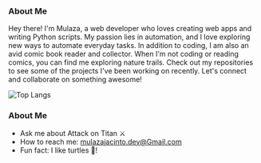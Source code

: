 
### About Me

Hey there! I'm Mulaza, a web developer who loves creating web apps and writing Python scripts. My passion lies in automation, and I love exploring new ways to automate everyday tasks. In addition to coding, I am also an avid comic book reader and collector. When I'm not coding or reading comics, you can find me exploring nature trails. Check out my repositories to see some of the projects I've been working on recently. Let's connect and collaborate on something awesome!

![Top Langs](https://github-readme-stats.vercel.app/api/top-langs/?username=mulaza&theme=buefy&layout=compact)

### About Me
- Ask me about Attack on Titan ⚔️
- How to reach me: mulazajacinto.dev@Gmail.com
- Fun fact: I like turtles 🐢!

